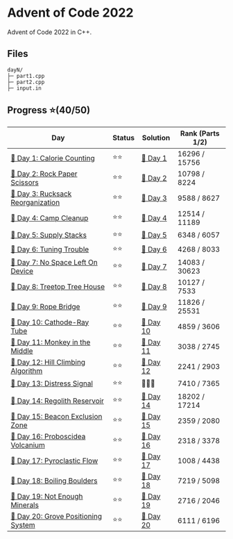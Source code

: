 # Advent of Code 2022
Advent of Code 2022 in C++.

## Files
```
dayN/
├─ part1.cpp
├─ part2.cpp
├─ input.in
```

## Progress ⭐(40/50)
| Day | Status | Solution | Rank (Parts 1/2) |
| ----------- | ---------| -------- | --------- |
| [🎄 Day 1: Calorie Counting](https://adventofcode.com/2022/day/1) | ⭐⭐ | [🎯 Day 1](2022/day1/)   | 16296 / 15756 |
| [🎄 Day 2: Rock Paper Scissors](https://adventofcode.com/2022/day/2) | ⭐⭐ | [🎯 Day 2](2022/day2/) | 10798 / 8224 |
| [🎄 Day 3: Rucksack Reorganization](https://adventofcode.com/2022/day/3) | ⭐⭐ | [🎯 Day 3](2022/day3/) | 9588 / 8627 |
| [🎄 Day 4: Camp Cleanup](https://adventofcode.com/2022/day/4) | ⭐⭐ | [🎯 Day 4](2022/day4/) | 12514 / 11189 |
| [🎄 Day 5: Supply Stacks](https://adventofcode.com/2022/day/5) | ⭐⭐ | [🎯 Day 5](2022/day5/) | 6348 / 6057 |
| [🎄 Day 6: Tuning Trouble](https://adventofcode.com/2022/day/6) | ⭐⭐ | [🎯 Day 6](2022/day6/) | 4268 / 8033 |
| [🎄 Day 7: No Space Left On Device](https://adventofcode.com/2022/day/7) | ⭐⭐ | [🎯 Day 7](2022/day7/) | 14083 / 30623 |
| [🎄 Day 8: Treetop Tree House](https://adventofcode.com/2022/day/8) | ⭐⭐ | [🎯 Day 8](2022/day8/) | 10127 / 7533 |
| [🎄 Day 9: Rope Bridge](https://adventofcode.com/2022/day/9) | ⭐⭐ | [🎯 Day 9](2022/day9/) | 11826 / 25531 |
| [🎄 Day 10: Cathode-Ray Tube](https://adventofcode.com/2022/day/10) | ⭐⭐ | [🎯 Day 10](2022/day10/) | 4859 / 3606 |
| [🎄 Day 11: Monkey in the Middle](https://adventofcode.com/2022/day/11) | ⭐⭐ | [🎯 Day 11](2022/day11/) | 3038 / 2745 |
| [🎄 Day 12: Hill Climbing Algorithm](https://adventofcode.com/2022/day/12) | ⭐⭐ | [🎯 Day 12](2022/day12/) | 2241 / 2903 |
| [🎄 Day 13: Distress Signal](https://adventofcode.com/2022/day/13) | ⭐⭐ | 👿🐍👿 | 7410 / 7365 |
| [🎄 Day 14: Regolith Reservoir](https://adventofcode.com/2022/day/14) | ⭐⭐ | [🎯 Day 14](2022/day14/) | 18202 / 17214 |
| [🎄 Day 15: Beacon Exclusion Zone](https://adventofcode.com/2022/day/15) | ⭐⭐ | [🎯 Day 15](2022/day15/) | 2359 / 2080 |
| [🎄 Day 16: Proboscidea Volcanium](https://adventofcode.com/2022/day/16) | ⭐⭐ | [🎯 Day 16](2022/day16/) | 2318 / 3378 |
| [🎄 Day 17: Pyroclastic Flow](https://adventofcode.com/2022/day/17) | ⭐⭐ | [🎯 Day 17](2022/day17/) | 1008 / 4438 |
| [🎄 Day 18: Boiling Boulders](https://adventofcode.com/2022/day/18) | ⭐⭐ | [🎯 Day 18](2022/day18/) | 7219 / 5098 |
| [🎄 Day 19: Not Enough Minerals](https://adventofcode.com/2022/day/19) | ⭐⭐ | [🎯 Day 19](2022/day19/) | 2716 / 2046 |
| [🎄 Day 20: Grove Positioning System](https://adventofcode.com/2022/day/20) | ⭐⭐ | [🎯 Day 20](2022/day20/) | 6111 / 6196 |
